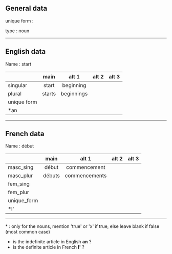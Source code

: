 ## General data

unique form :

type : noun

---

## English data

Name : start

|             |  main  |   alt 1    | alt 2 | alt 3 |
| :---------- | :----: | :--------: | :---: | ----- |
| singular    | start  | beginning  |       |       |
| plural      | starts | beginnings |       |       |
| unique form |        |            |       |       |
| \*an        |        |            |       |       |

---

## French data

Name : début

|             |  main  |     alt 1     | alt 2 | alt 3 |
| :---------- | :----: | :-----------: | :---: | :---: |
| masc_sing   | début  | commencement  |       |       |
| masc_plur   | débuts | commencements |       |       |
| fem_sing    |        |               |       |       |
| fem_plur    |        |               |       |       |
| unique_form |        |               |       |       |
| \*l'        |        |               |       |       |

---

\* : only for the nouns, mention 'true' or 'x' if true, else leave blank if false (most common case)

- is the indefinite article in English **an** ?
- is the definite article in French **l'** ?
